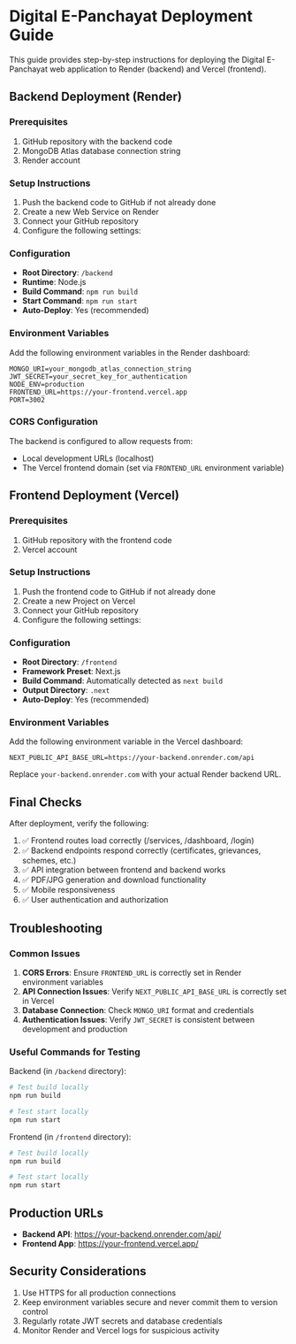 # Digital E-Panchayat Deployment Guide

This guide provides step-by-step instructions for deploying the Digital E-Panchayat web application to Render (backend) and Vercel (frontend).

## Backend Deployment (Render)

### Prerequisites
1. GitHub repository with the backend code
2. MongoDB Atlas database connection string
3. Render account

### Setup Instructions

1. Push the backend code to GitHub if not already done
2. Create a new Web Service on Render
3. Connect your GitHub repository
4. Configure the following settings:

### Configuration

- **Root Directory**: `/backend`
- **Runtime**: Node.js
- **Build Command**: `npm run build`
- **Start Command**: `npm run start`
- **Auto-Deploy**: Yes (recommended)

### Environment Variables

Add the following environment variables in the Render dashboard:

```
MONGO_URI=your_mongodb_atlas_connection_string
JWT_SECRET=your_secret_key_for_authentication
NODE_ENV=production
FRONTEND_URL=https://your-frontend.vercel.app
PORT=3002
```

### CORS Configuration

The backend is configured to allow requests from:
- Local development URLs (localhost)
- The Vercel frontend domain (set via `FRONTEND_URL` environment variable)

## Frontend Deployment (Vercel)

### Prerequisites
1. GitHub repository with the frontend code
2. Vercel account

### Setup Instructions

1. Push the frontend code to GitHub if not already done
2. Create a new Project on Vercel
3. Connect your GitHub repository
4. Configure the following settings:

### Configuration

- **Root Directory**: `/frontend`
- **Framework Preset**: Next.js
- **Build Command**: Automatically detected as `next build`
- **Output Directory**: `.next`
- **Auto-Deploy**: Yes (recommended)

### Environment Variables

Add the following environment variable in the Vercel dashboard:

```
NEXT_PUBLIC_API_BASE_URL=https://your-backend.onrender.com/api
```

Replace `your-backend.onrender.com` with your actual Render backend URL.

## Final Checks

After deployment, verify the following:

1. ✅ Frontend routes load correctly (/services, /dashboard, /login)
2. ✅ Backend endpoints respond correctly (certificates, grievances, schemes, etc.)
3. ✅ API integration between frontend and backend works
4. ✅ PDF/JPG generation and download functionality
5. ✅ Mobile responsiveness
6. ✅ User authentication and authorization

## Troubleshooting

### Common Issues

1. **CORS Errors**: Ensure `FRONTEND_URL` is correctly set in Render environment variables
2. **API Connection Issues**: Verify `NEXT_PUBLIC_API_BASE_URL` is correctly set in Vercel
3. **Database Connection**: Check `MONGO_URI` format and credentials
4. **Authentication Issues**: Verify `JWT_SECRET` is consistent between development and production

### Useful Commands for Testing

Backend (in `/backend` directory):
```bash
# Test build locally
npm run build

# Test start locally
npm run start
```

Frontend (in `/frontend` directory):
```bash
# Test build locally
npm run build

# Test start locally
npm run start
```

## Production URLs

- **Backend API**: https://your-backend.onrender.com/api/
- **Frontend App**: https://your-frontend.vercel.app/

## Security Considerations

1. Use HTTPS for all production connections
2. Keep environment variables secure and never commit them to version control
3. Regularly rotate JWT secrets and database credentials
4. Monitor Render and Vercel logs for suspicious activity